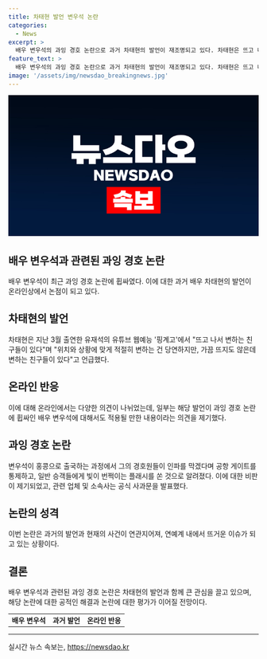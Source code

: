 ```yaml
---
title: 차태현 발언 변우석 논란
categories:
  - News
excerpt: >
  배우 변우석의 과잉 경호 논란으로 과거 차태현의 발언이 재조명되고 있다. 차태현은 뜨고 나서 변하는 친구들이 있다며 변화에 대해 이야기했다. 이에 누리꾼들은 변우석의 논란을 언급하며 차태현의 발언을 지지하는 반응을 보였다. 변우석의 소속사와 경호업체는 사과하고, 과거에 비슷한 일이 있었던 차태현의 발언이 큰 화제가 되고 있다.
feature_text: >
  배우 변우석의 과잉 경호 논란으로 과거 차태현의 발언이 재조명되고 있다. 차태현은 뜨고 나서 변하는 친구들이 있다며 변화에 대해 이야기했다. 이에 누리꾼들은 변우석의 논란을 언급하며 차태현의 발언을 지지하는 반응을 보였다. 변우석의 소속사와 경호업체는 사과하고, 과거에 비슷한 일이 있었던 차태현의 발언이 큰 화제가 되고 있다.
image: '/assets/img/newsdao_breakingnews.jpg'
---
```


<p><img src="/assets/img/newsdao_breakingnews.jpg" alt="implanttips 속보" /></p>

<h2>배우 변우석과 관련된 과잉 경호 논란</h2>

<p data-ke-size="size16">배우 변우석이 최근 과잉 경호 논란에 휩싸였다. 이에 대한 과거 배우 차태현의 발언이 온라인상에서 논점이 되고 있다.</p>

<h2>차태현의 발언</h2>

<p data-ke-size="size16">차태현은 지난 3월 출연한 유재석의 유튜브 웹예능 '핑계고'에서 "뜨고 나서 변하는 친구들이 있다"며 "위치와 상황에 맞게 적절히 변하는 건 당연하지만, 가끔 뜨지도 않은데 변하는 친구들이 있다"고 언급했다.</p>

<h2>온라인 반응</h2>

<p data-ke-size="size16">이에 대해 온라인에서는 다양한 의견이 나뉘었는데, 일부는 해당 발언이 과잉 경호 논란에 휩싸인 배우 변우석에 대해서도 적용될 만한 내용이라는 의견을 제기했다.</p>

<h2>과잉 경호 논란</h2>

<p data-ke-size="size16">변우석이 홍콩으로 출국하는 과정에서 그의 경호원들이 인파를 막겠다며 공항 게이트를 통제하고, 일반 승객들에게 빛이 번쩍이는 플래시를 쏜 것으로 알려졌다. 이에 대한 비판이 제기되었고, 관련 업체 및 소속사는 공식 사과문을 발표했다.</p>

<h2>논란의 성격</h2>

<p data-ke-size="size16">이번 논란은 과거의 발언과 현재의 사건이 연관지어져, 연예계 내에서 뜨거운 이슈가 되고 있는 상황이다.</p>

<h2>결론</h2>

<p data-ke-size="size16">배우 변우석과 관련된 과잉 경호 논란은 차태현의 발언과 함께 큰 관심을 끌고 있으며, 해당 논란에 대한 공적인 해결과 논란에 대한 평가가 이어질 전망이다.</p>

<table>
    <tbody>
        <tr>
            <td style="text-align: center; height: 17px;"><b>배우 변우석</b></td>
            <td style="text-align: center; height: 17px;"><b>과거 발언</b></td>
            <td style="text-align: center; height: 17px;"><b>온라인 반응</b></td>
        </tr>
    </tbody>
</table>

<p><hr></p>
실시간 뉴스 속보는, <a href="https://newsdao.kr" rel="dofollow">https://newsdao.kr</a>


